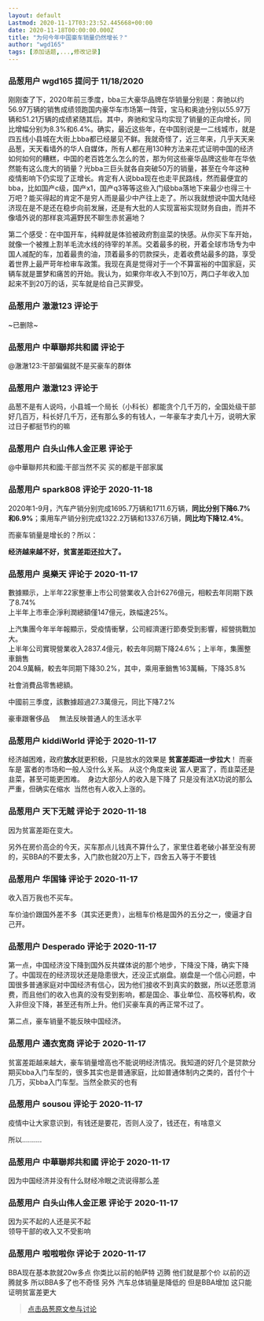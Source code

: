 ```yaml
---
layout: default
Lastmod: 2020-11-17T03:23:52.445668+00:00
date: 2020-11-18T00:00:00.000Z
title: "为何今年中国豪车销量仍然增长？"
author: "wgd165"
tags: [添加话题,...,修改记录]
---
```



### 品葱用户 **wgd165** 提问于 11/18/2020
    
刚刚查了下，2020年前三季度，bba三大豪华品牌在华销量分别是：奔驰以约56.97万辆的销售成绩领跑国内豪华车市场第一阵营，宝马和奥迪分别以55.97万辆和51.21万辆的成绩紧随其后。其中，奔驰和宝马均实现了销量的正向增长，同比增幅分别为8.3%和6.4%。确实，最近这些年，在中国别说是一二线城市，就是四五线小县城在大街上bba都已经屡见不鲜。我就奇怪了，近三年来，几乎天天来品葱，天天看墙外的华人自媒体，所有人都在用130种方法来花式证明中国的经济如何如何的糟糕，中国的老百姓怎么怎么的苦，那为何这些豪华品牌这些年在华依然能有这么庞大的销量？光bba三巨头就各自突破50万的销量，甚至在今年这种疫情影响下仍实现了正增长。肯定有人说bba现在也走平民路线，然而最便宜的bba，比如国产c级，国产x1，国产q3等等这些入门级bba落地下来最少也得三十万吧？能买得起的肯定不是穷人而是最少中产往上走了。所以我就想说中国大陆经济现在是不是还在稳步向前发展，还是有大批的人实现富裕实现财务自由，而并不像墙外说的那样哀鸿遍野民不聊生赤贫遍地？  
  
  
第二个感受：在中国开车，纯粹就是体验被政府割韭菜的快感。从你买下车开始，就像一个被推上割羊毛流水线的待宰的羊羔。交着最多的税，开着全球市场专为中国人减配的车，加着最贵的油，顶着最多的罚款探头，走着收费站最多的路，享受着世界上最严苛年检审车政策。我现在真是觉得对于一个不算富裕的中国家庭，买辆车就是噩梦和痛苦的开始。我认为，如果你年收入不到10万，两口子年收入加起来不到20万的话，买车就是给自己买罪受。
    
                

### 品葱用户 **澈澈123** 评论于 
        
~已删除~
        
                

### 品葱用户 **中華聯邦共和國** 评论于 
        
@澈澈123:干部偏偏就不是买豪车的群体
        
                

### 品葱用户 **澈澈123** 评论于 
        
品葱不是有人说吗，小县城一个局长（小科长）都能贪个几千万的，全国处级干部好几百万，科长好几千万，还有那么多的有钱人，一年豪车才卖几十万，说明大家过日子都挺节约的嘛
        
                

### 品葱用户 **白头山伟人金正恩** 评论于 
        
@中華聯邦共和國:干部当然不买 买的都是干部家属
        
                

### 品葱用户 **spark808** 评论于 2020-11-18
        
2020年1-9月，汽车产销分别完成1695.7万辆和1711.6万辆，**同比分别下降6.7%和6.9%**；乘用车产销分别完成1322.2万辆和1337.6万辆，**同比均下降12.4%**。  
  
而豪车销量是增长的？所以：  
  
**经济越来越不好，贫富差距还拉大了。**
        
                

### 品葱用户 **吳樂天** 评论于 2020-11-17
        
數據顯示，上半年22家整車上市公司營業收入合計6276億元，相較去年同期下跌了8.74%  
上半年上市車企淨利潤總額僅147億元，跌幅達25%。  
  
上汽集團今年半年報顯示，受疫情衝擊，公司經濟運行節奏受到影響，經營挑戰加大。  
上半年公司實現營業收入2837.4億元，較去年同期下降24.6%；上半年，集團整車銷售  
204.9萬輛，較去年同期下降30.2%，其中，乘用車銷售163萬輛，下降35.8%  
  
社會消費品零售總額。  
  
中國前三季度，該數據超過27.3萬億元，同比下降7.2%  
  
豪車跟奢侈品     無法反映普通人的生活水平
        
                

### 品葱用户 **kiddiWorld** 评论于 2020-11-17
        
经济越困难，政府**放水**就更积极，只是放水的效果是 **贫富差距进一步拉大**！ 而豪车是 富者的市场和一般人没什么关系。 从这个角度来说 富人更富了，而韭菜还是韭菜，甚至可能更困难。  身边大部分人的收入是下降了 只是没有法X功说的那么严重，但确实在缩水  当然也有人收入上涨的。
        
                

### 品葱用户 **天下无贼** 评论于 2020-11-18
        
因为贫富差距在变大。  
  
  
另外在房价高企的今天，买车那点儿钱真不算什么了，家里住着老破小甚至没有房的，买BBA的不要太多，入门款也就20万上下，四舍五入等于不要钱
        
                

### 品葱用户 **华国锋** 评论于 2020-11-17
        
收入百万我也不买车。  
  
车价油价跟国外差不多（其实还更贵），出租车价格是国外的五分之一，傻逼才自己开。
        
                

### 品葱用户 **Desperado** 评论于 2020-11-17
        
第一点，中国经济没下降到国外反共媒体说的那个地步，下降没下降，确实下降了。中国现在的经济现状还是隐患很大，还没正式崩盘。崩盘是一个信心问题，中国很多普通家庭对中国经济有信心，因为他们接收不到真实的数据，所以还愿意消费，而且他们的收入也真的没有受到影响，都是国企、事业单位、高校等机构，收入非但没下降，甚至还有所上升。他们买豪车真的再正常不过了。  
  
第二点，豪车销量不能反映中国经济。
        
                

### 品葱用户 **通衣宽商** 评论于 2020-11-17
        
贫富差距越来越大，豪车销量增高也不能说明经济情况。我知道的好几个是贷款分期买bba入门车型的，很多其实也是普通家庭，比如普通体制内之类的，首付个十几万，买bba入门车型。当然全款买的也有
        
                

### 品葱用户 **sousou** 评论于 2020-11-17
        
疫情中让大家意识到，有钱还是要花，否则人没了，钱还在，有啥意义  
  
所以..........
        
                

### 品葱用户 **中華聯邦共和國** 评论于 2020-11-17
        
因为中国经济并没有什么财经冷眼之流说得那么差
        
                

### 品葱用户 **白头山伟人金正恩** 评论于 2020-11-17
        
因为买不起的人还是买不起  
领导干部的收入又不受影响
        
                

### 品葱用户 **啦啦啦你** 评论于 2020-11-17
        
BBA现在基本款就20w多点 你类比以前的帕萨特 迈腾 他们就是那个价 以前的迈腾就多 所以BBA多了也不奇怪 另外 汽车总体销量是降低的 但是BBA增加 这只能证明贫富差更大
        
                





> [点击品葱原文参与讨论](https://pincong.rocks/question/33600)


